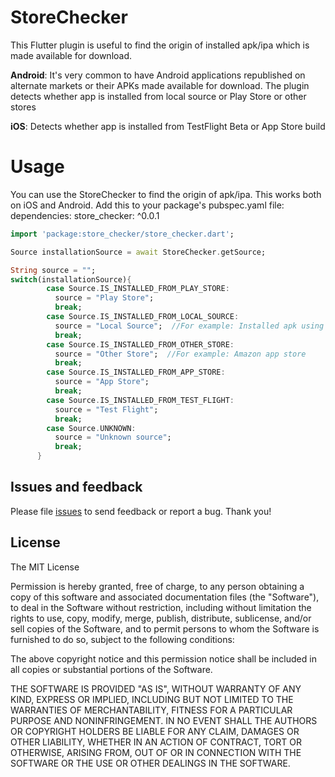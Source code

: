 # StoreChecker

This Flutter plugin is useful to find the origin of installed apk/ipa which is made available for download.

**Android**: It's very common to have Android applications republished on alternate markets or their APKs made available for download. The plugin detects whether app is installed from local source or Play Store or other stores

**iOS**: Detects whether app is installed from TestFlight Beta or App Store build

# Usage
You can use the StoreChecker to find the origin of apk/ipa. This works both on iOS and Android.
Add this to your package's pubspec.yaml file:
dependencies:
  store_checker: ^0.0.1

```dart
import 'package:store_checker/store_checker.dart';

Source installationSource = await StoreChecker.getSource;

String source = "";
switch(installationSource){
        case Source.IS_INSTALLED_FROM_PLAY_STORE:
          source = "Play Store";
          break;
        case Source.IS_INSTALLED_FROM_LOCAL_SOURCE:
          source = "Local Source";  //For example: Installed apk using adb commands, side loading or cloud
          break;
        case Source.IS_INSTALLED_FROM_OTHER_STORE:
          source = "Other Store";  //For example: Amazon app store
          break;
        case Source.IS_INSTALLED_FROM_APP_STORE:
          source = "App Store";
          break;
        case Source.IS_INSTALLED_FROM_TEST_FLIGHT:
          source = "Test Flight";
          break;
        case Source.UNKNOWN:
          source = "Unknown source";
          break;
      }
```

## Issues and feedback

Please file [issues](https://github.com/ravitejaavv/store_checker/issues) to send feedback or report a bug. Thank you!

## License

The MIT License

Permission is hereby granted, free of charge, to any person obtaining a copy of this software and associated documentation files (the "Software"), to deal in the Software without restriction, including without limitation the rights to use, copy, modify, merge, publish, distribute, sublicense, and/or sell copies of the Software, and to permit persons to whom the Software is furnished to do so, subject to the following conditions:

The above copyright notice and this permission notice shall be included in all copies or substantial portions of the Software.

THE SOFTWARE IS PROVIDED "AS IS", WITHOUT WARRANTY OF ANY KIND, EXPRESS OR IMPLIED, INCLUDING BUT NOT LIMITED TO THE WARRANTIES OF MERCHANTABILITY, FITNESS FOR A PARTICULAR PURPOSE AND NONINFRINGEMENT. IN NO EVENT SHALL THE AUTHORS OR COPYRIGHT HOLDERS BE LIABLE FOR ANY CLAIM, DAMAGES OR OTHER LIABILITY, WHETHER IN AN ACTION OF CONTRACT, TORT OR OTHERWISE, ARISING FROM, OUT OF OR IN CONNECTION WITH THE SOFTWARE OR THE USE OR OTHER DEALINGS IN THE SOFTWARE.

